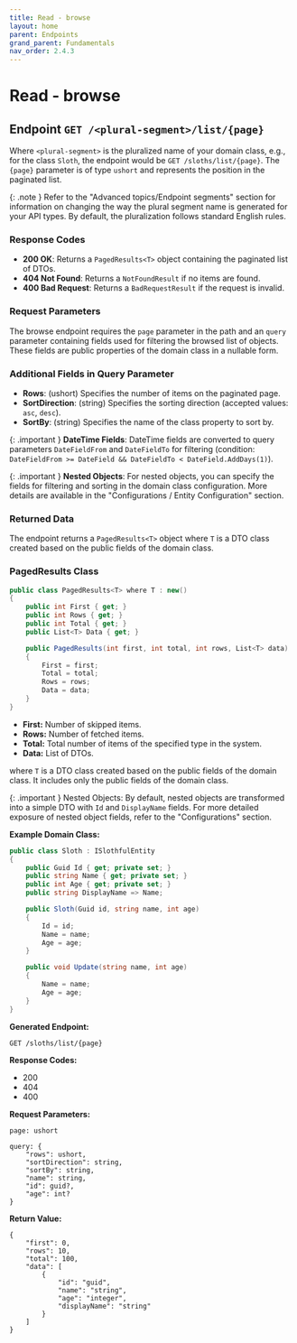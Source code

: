 ```yaml
---
title: Read - browse
layout: home
parent: Endpoints
grand_parent: Fundamentals
nav_order: 2.4.3
---
```


# Read - browse

## Endpoint `GET /<plural-segment>/list/{page}`

Where `<plural-segment>` is the pluralized name of your domain class, e.g., for the class `Sloth`, the endpoint would be `GET /sloths/list/{page}`. The `{page}` parameter is of type `ushort` and represents the position in the paginated list.

{: .note }
Refer to the "Advanced topics/Endpoint segments" section for information on changing the way the plural segment name is generated for your API types. By default, the pluralization follows standard English rules.

### Response Codes
- **200 OK**: Returns a `PagedResults<T>` object containing the paginated list of DTOs.
- **404 Not Found**: Returns a `NotFoundResult` if no items are found.
- **400 Bad Request**: Returns a `BadRequestResult` if the request is invalid.

### Request Parameters
The browse endpoint requires the `page` parameter in the path and an `query` parameter containing fields used for filtering the browsed list of objects. These fields are public properties of the domain class in a nullable form.

### Additional Fields in Query Parameter
- **Rows**: (ushort) Specifies the number of items on the paginated page.
- **SortDirection**: (string) Specifies the sorting direction (accepted values: `asc`, `desc`).
- **SortBy**: (string) Specifies the name of the class property to sort by.

{: .important }
**DateTime Fields**: DateTime fields are converted to query parameters `DateFieldFrom` and `DateFieldTo` for filtering (condition: `DateFieldFrom >= DateField && DateFieldTo < DateField.AddDays(1)`).

{: .important }
**Nested Objects**: For nested objects, you can specify the fields for filtering and sorting in the domain class configuration. More details are available in the "Configurations / Entity Configuration" section.

### Returned Data
The endpoint returns a `PagedResults<T>` object where `T` is a DTO class created based on the public fields of the domain class.

### PagedResults<T> Class
```csharp
public class PagedResults<T> where T : new()
{
    public int First { get; }
    public int Rows { get; }
    public int Total { get; }
    public List<T> Data { get; }

    public PagedResults(int first, int total, int rows, List<T> data)
    {
        First = first;
        Total = total;
        Rows = rows;
        Data = data;
    }
}
```

- **First:** Number of skipped items.
- **Rows:** Number of fetched items.
- **Total:** Total number of items of the specified type in the system.
- **Data:** List of DTOs.

where `T` is a DTO class created based on the public fields of the domain class. It includes only the public fields of the domain class.

{: .important }
Nested Objects: By default, nested objects are transformed into a simple DTO with `Id` and `DisplayName` fields. For more detailed exposure of nested object fields, refer to the "Configurations" section.

**Example Domain Class:**
```csharp
public class Sloth : ISlothfulEntity
{
    public Guid Id { get; private set; }
    public string Name { get; private set; }
    public int Age { get; private set; }
    public string DisplayName => Name;

    public Sloth(Guid id, string name, int age)
    {
        Id = id;
        Name = name;
        Age = age;
    }

    public void Update(string name, int age)
    {
        Name = name;
        Age = age;
    }
}
```

**Generated Endpoint:**
```
GET /sloths/list/{page}
```

**Response Codes:**
- 200
- 404
- 400

**Request Parameters:**
```
page: ushort
```
```
query: {
    "rows": ushort,
    "sortDirection": string,
    "sortBy": string,
    "name": string,
    "id": guid?,
    "age": int?
}
```

**Return Value:**
```
{
    "first": 0,
    "rows": 10,
    "total": 100,
    "data": [
        {
            "id": "guid",
            "name": "string",
            "age": "integer",
            "displayName": "string"
        }
    ]
}
```

